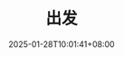 ---
layout: single
title: "出发"
description: "introduce the past and present of information security"
date: 2025-01-28T10:01:41+08:00
image: "/posts/information-security/images/chapter1-cover.png"
---